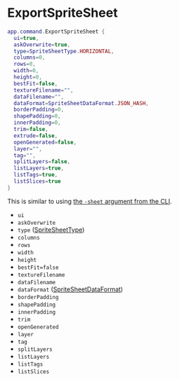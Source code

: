 # ExportSpriteSheet

```lua
app.command.ExportSpriteSheet {
  ui=true,
  askOverwrite=true,
  type=SpriteSheetType.HORIZONTAL,
  columns=0,
  rows=0,
  width=0,
  height=0,
  bestFit=false,
  textureFilename="",
  dataFilename="",
  dataFormat=SpriteSheetDataFormat.JSON_HASH,
  borderPadding=0,
  shapePadding=0,
  innerPadding=0,
  trim=false,
  extrude=false,
  openGenerated=false,
  layer="",
  tag="",
  splitLayers=false,
  listLayers=true,
  listTags=true,
  listSlices=true
}
```

This is similar to
using [the `-sheet` argument from the CLI](https://www.aseprite.org/docs/cli/#sheet).

* `ui`
* `askOverwrite`
* `type` ([SpriteSheetType](../spritesheettype.md#spritesheettype))
* `columns`
* `rows`
* `width`
* `height`
* `bestFit=false`
* `textureFilename`
* `dataFilename`
* `dataFormat` ([SpriteSheetDataFormat](../spritesheetdataformat.md#spritesheetdataformat))
* `borderPadding`
* `shapePadding`
* `innerPadding`
* `trim`
* `openGenerated`
* `layer`
* `tag`
* `splitLayers`
* `listLayers`
* `listTags`
* `listSlices`
